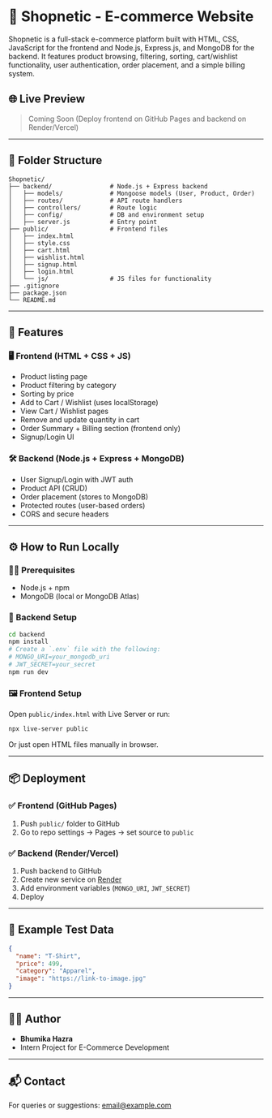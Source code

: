 # 🛒 Shopnetic - E-commerce Website

Shopnetic is a full-stack e-commerce platform built with HTML, CSS, JavaScript for the frontend and Node.js, Express.js, and MongoDB for the backend. It features product browsing, filtering, sorting, cart/wishlist functionality, user authentication, order placement, and a simple billing system.

## 🌐 Live Preview

> Coming Soon (Deploy frontend on GitHub Pages and backend on Render/Vercel)

---

## 📁 Folder Structure

```
Shopnetic/
├── backend/                # Node.js + Express backend
│   ├── models/             # Mongoose models (User, Product, Order)
│   ├── routes/             # API route handlers
│   ├── controllers/        # Route logic
│   ├── config/             # DB and environment setup
│   ├── server.js           # Entry point
├── public/                 # Frontend files
│   ├── index.html
│   ├── style.css
│   ├── cart.html
│   ├── wishlist.html
│   ├── signup.html
│   ├── login.html
│   └── js/                 # JS files for functionality
├── .gitignore
├── package.json
└── README.md
```

---

## 🚀 Features

### 🖥️ Frontend (HTML + CSS + JS)
- Product listing page
- Product filtering by category
- Sorting by price
- Add to Cart / Wishlist (uses localStorage)
- View Cart / Wishlist pages
- Remove and update quantity in cart
- Order Summary + Billing section (frontend only)
- Signup/Login UI

### 🛠️ Backend (Node.js + Express + MongoDB)
- User Signup/Login with JWT auth
- Product API (CRUD)
- Order placement (stores to MongoDB)
- Protected routes (user-based orders)
- CORS and secure headers

---

## ⚙️ How to Run Locally

### 🧑‍💻 Prerequisites
- Node.js + npm
- MongoDB (local or MongoDB Atlas)

### 🔧 Backend Setup

```bash
cd backend
npm install
# Create a `.env` file with the following:
# MONGO_URI=your_mongodb_uri
# JWT_SECRET=your_secret
npm run dev
```

### 🖼 Frontend Setup

Open `public/index.html` with Live Server or run:

```bash
npx live-server public
```

Or just open HTML files manually in browser.

---

## 📦 Deployment

### ✅ Frontend (GitHub Pages)
1. Push `public/` folder to GitHub
2. Go to repo settings → Pages → set source to `public`

### ✅ Backend (Render/Vercel)
1. Push backend to GitHub
2. Create new service on [Render](https://render.com/)
3. Add environment variables (`MONGO_URI`, `JWT_SECRET`)
4. Deploy

---

## 🧪 Example Test Data

```json
{
  "name": "T-Shirt",
  "price": 499,
  "category": "Apparel",
  "image": "https://link-to-image.jpg"
}
```

---

## 🙋‍♀️ Author

- **Bhumika Hazra**
- Intern Project for E-Commerce Development

---

## 📬 Contact

For queries or suggestions: [email@example.com](mailto:email@example.com)